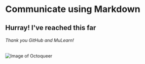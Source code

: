 # Communicate using Markdown
## Hurray! I've reached this far
###### Thank you GitHub and MuLearn!
![Image of Octoqueer](https://octodex.github.com/images/Octoqueer.png)
